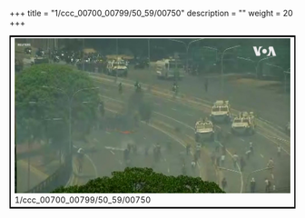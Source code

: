 +++
title = "1/ccc_00700_00799/50_59/00750"
description = ""
weight = 20
+++

<table style="border:2px solid black;max-width:800px;max-height:800px;" 
><tr><td>
<img class="center-fit-jpg"
src="/jpg_/aaa_20190430_NxaOmWaI8sI_00749.jpg">
1/ccc_00700_00799/50_59/00750
</img></td></tr></table>
